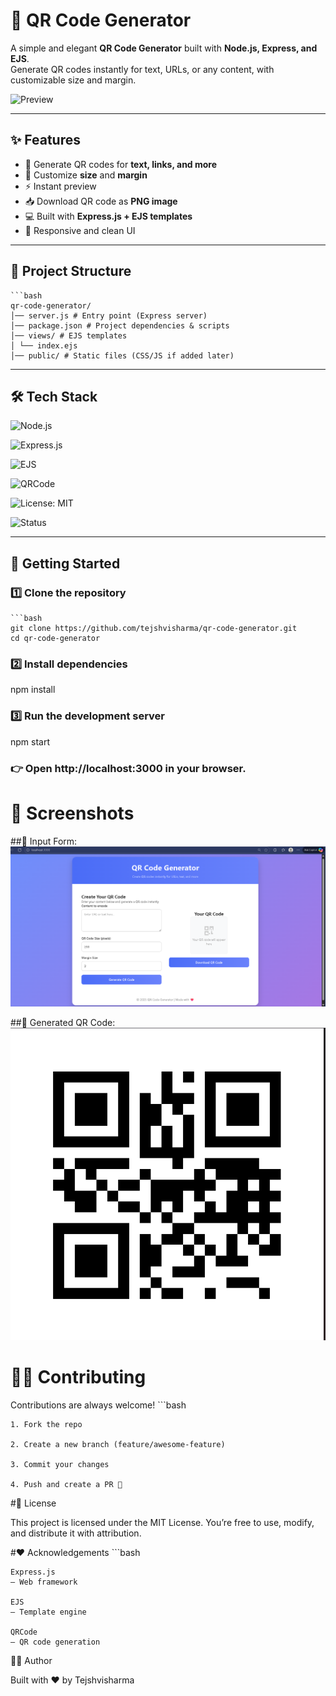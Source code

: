 # 🚀 QR Code Generator

A simple and elegant **QR Code Generator** built with **Node.js, Express, and EJS**.  
Generate QR codes instantly for text, URLs, or any content, with customizable size and margin.  

![Preview](https://img.shields.io/badge/QR--Code-Generator-blue?style=for-the-badge&logo=qrcode&logoColor=white)

---

## ✨ Features
- 🔗 Generate QR codes for **text, links, and more**
- 🎨 Customize **size** and **margin**
- ⚡ Instant preview
- 📥 Download QR code as **PNG image**
- 💻 Built with **Express.js + EJS templates**
- 📱 Responsive and clean UI

---

## 📂 Project Structure
    ```bash
    qr-code-generator/
    │── server.js # Entry point (Express server)
    │── package.json # Project dependencies & scripts
    │── views/ # EJS templates
    │ └── index.ejs
    │── public/ # Static files (CSS/JS if added later)


---

## 🛠️ Tech Stack

![Node.js](https://img.shields.io/badge/Node.js-18.x-green?style=for-the-badge&logo=node.js&logoColor=white)

![Express.js](https://img.shields.io/badge/Express.js-Backend-black?style=for-the-badge&logo=express&logoColor=white)

![EJS](https://img.shields.io/badge/EJS-Templates-orange?style=for-the-badge&logo=ejs&logoColor=white)

![QRCode](https://img.shields.io/badge/QR--Code-Generator-blue?style=for-the-badge&logo=qrcode&logoColor=white)

![License: MIT](https://img.shields.io/badge/License-MIT-yellow?style=for-the-badge)

![Status](https://img.shields.io/badge/Status-Live-success?style=for-the-badge&logo=vercel&logoColor=white)

---

## 🚀 Getting Started

### 1️⃣ Clone the repository
    ```bash
    git clone https://github.com/tejshvisharma/qr-code-generator.git
    cd qr-code-generator

### 2️⃣ Install dependencies
npm install

### 3️⃣ Run the development server
npm start


### 👉 Open http://localhost:3000 in your browser.
     

# 🎨 Screenshots

##📝 Input Form:
![alt text](<Screenshot 2025-09-13 170157.png>)

##📲 Generated QR Code:
![alt text](image.png)

# 🧑‍💻 Contributing

Contributions are always welcome!
    ```bash

    1. Fork the repo

    2. Create a new branch (feature/awesome-feature)

    3. Commit your changes

    4. Push and create a PR 🚀

#📜 License

This project is licensed under the MIT License.
You’re free to use, modify, and distribute it with attribution.

#❤️ Acknowledgements
    ```bash
    
    Express.js
    – Web framework

    EJS
    – Template engine

    QRCode
    – QR code generation

👨‍💻 Author

Built with ❤️ by Tejshvisharma
